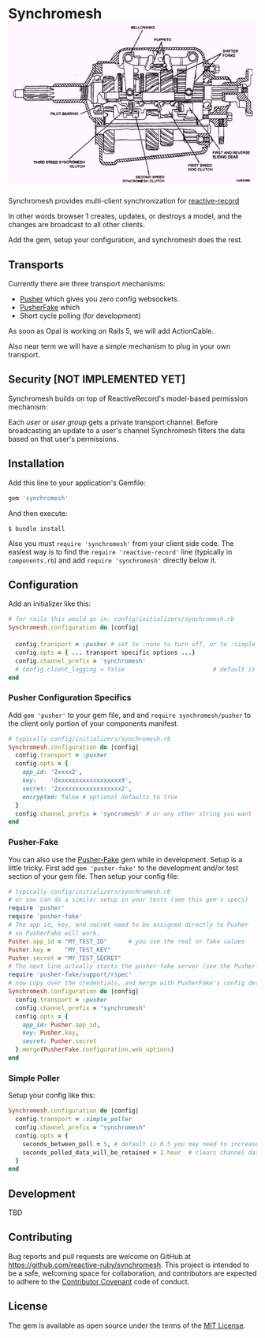 # Synchromesh ![](logo.jpg?raw=true)

Synchromesh provides multi-client synchronization for [reactive-record](https://github.com/catprintlabs/reactive-record)

In other words browser 1 creates, updates, or destroys a model, and the changes are broadcast to all other clients.

Add the gem, setup your configuration, and synchromesh does the rest.

## Transports

Currently there are three transport mechanisms:  

+ [Pusher](http://pusher.com) which gives you zero config websockets.  
+ [PusherFake](https://github.com/tristandunn/pusher-fake) which
+ Short cycle polling (for development)

As soon as Opal is working on Rails 5, we will add ActionCable.   

Also near term we will have a simple mechanism to plug in your own transport.

## Security [NOT IMPLEMENTED YET]

Synchromesh builds on top of ReactiveRecord's model-based permission mechanism:

Each *user* or *user group* gets a private transport channel.  Before broadcasting an update to a user's channel Synchromesh filters the data based on that user's permissions.

## Installation

Add this line to your application's Gemfile:

```ruby
gem 'synchromesh'
```

And then execute:

    $ bundle install

Also you must `require 'synchromesh'` from your client side code.  The easiest way is to
find the `require 'reactive-record'` line (typically in `components.rb`) and add `require 'synchromesh'` directly below it.  

## Configuration

Add an initializer like this:

```ruby
# for rails this would go in: config/initializers/synchromesh.rb
Synchromesh.configuration do |config|

  config.transport = :pusher # set to :none to turn off, or to :simple_poller (see below)
  config.opts = { ... transport specific options ...}
  config.channel_prefix = 'synchromesh'
  # config.client_logging = false                         # default is true
end
```

### Pusher Configuration Specifics

Add `gem 'pusher'` to your gem file, and and `require synchromesh/pusher` to the client only portion of your components manifest.

```ruby
# typically config/initializers/synchromesh.rb
Synchromesh.configuration do |config|
  config.transport = :pusher
  config.opts = {
    app_id: '2xxxx2',
    key:    'dxxxxxxxxxxxxxxxxxx9',
    secret: '2xxxxxxxxxxxxxxxxxx2',
    encrypted: false # optional defaults to true
  }
  config.channel_prefix = 'syncromesh' # or any other string you want
end
```

### Pusher-Fake

You can also use the [Pusher-Fake](https://github.com/tristandunn/pusher-fake) gem while in development.  Setup is a little tricky.  First
add `gem 'pusher-fake'` to the development and/or test section of your gem file. Then setup your config file:

```ruby
# typically config/initializers/synchromesh.rb
# or you can do a similar setup in your tests (see this gem's specs)
require 'pusher'
require 'pusher-fake'
# The app_id, key, and secret need to be assigned directly to Pusher
# so PusherFake will work.
Pusher.app_id = "MY_TEST_ID"      # you use the real or fake values
Pusher.key =    "MY_TEST_KEY"
Pusher.secret = "MY_TEST_SECRET"
# The next line actually starts the pusher-fake server (see the Pusher-Fake readme for details.)
require 'pusher-fake/support/rspec'
# now copy over the credentials, and merge with PusherFake's config details
Synchromesh.configuration do |config|
  config.transport = :pusher
  config.channel_prefix = "synchromesh"
  config.opts = {
    app_id: Pusher.app_id,
    key: Pusher.key,
    secret: Pusher.secret
  }.merge(PusherFake.configuration.web_options)
end
```

### Simple Poller

Setup your config like this:
```ruby
Synchromesh.configuration do |config|
  config.transport = :simple_poller
  config.channel_prefix = "synchromesh"
  config.opts = {
    seconds_between_poll = 5, # default is 0.5 you may need to increase if testing with Selenium
    seconds_polled_data_will_be_retained = 1.hour  # clears channel data after this time, default is 5 minutes
  }
end
```

## Development

TBD

## Contributing

Bug reports and pull requests are welcome on GitHub at https://github.com/reactive-ruby/synchromesh. This project is intended to be a safe, welcoming space for collaboration, and contributors are expected to adhere to the [Contributor Covenant](contributor-covenant.org) code of conduct.


## License

The gem is available as open source under the terms of the [MIT License](http://opensource.org/licenses/MIT).
